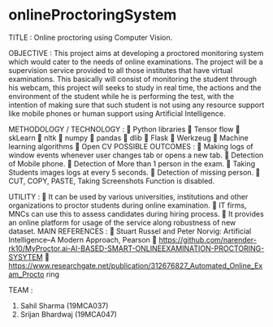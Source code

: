 # onlineProctoringSystem

TITLE : Online proctoring using Computer Vision.

OBJECTIVE :
This project aims at developing a proctored monitoring system which would cater
to the needs of online examinations. The project will be a supervision service provided to
all those institutes that have virtual examinations. This basically will consist of
monitoring the student through his webcam, this project will seeks to study in real time,
the actions and the environment of the student while he is performing the test, with the
intention of making sure that such student is not using any resource support like mobile
phones or human support using Artificial Intelligence.

METHODOLOGY / TECHNOLOGY :
 Python libraries
 Tensor flow
 skLearn
 nltk
 numpy
 pandas
 dlib
 Flask
 Werkzeug
 Machine learning algorithms
 Open CV
POSSIBLE OUTCOMES :
 Making logs of window events whenever user changes tab or opens a new tab.
 Detection of Mobile phone.
 Detection of More than 1 person in the exam.
 Taking Students images logs at every 5 seconds.
 Detection of missing person.
 CUT, COPY, PASTE, Taking Screenshots Function is disabled.

UTILITY :
 It can be used by various universities, institutions and other organizations to proctor
students during online examination.
 IT firms, MNCs can use this to assess candidates during hiring process.
 It provides an online platform for usage of the service along robustness of new dataset.
MAIN REFERENCES :
 Stuart Russel and Peter Norvig: Artificial Intelligence–A Modern Approach, Pearson
 https://github.com/narender-rk10/MyProctor.ai-AI-BASED-SMART-ONLINEEXAMINATION-PROCTORING-SYSYTEM
 https://www.researchgate.net/publication/312676827_Automated_Online_Exam_Procto
ring

TEAM :
1. Sahil Sharma (19MCA037)
2. Srijan Bhardwaj (19MCA047)

